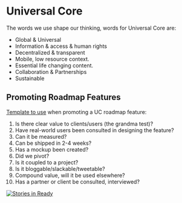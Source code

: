 Universal Core
==============

The words we use shape our thinking, words for Universal Core are:

 * Global & Universal
 * Information & access & human rights
 * Decentralized & transparent
 * Mobile, low resource context.
 * Essential life changing content.
 * Collaboration & Partnerships
 * Sustainable

Promoting Roadmap Features
--------------------------

[Template to use](https://github.com/praekelt/unicore/issues/new/?body=%23%23%23+Is+there+clear+value+to+clients%2Fusers+%28the+grandma+test%29%3F%0A%0A%23%23%23+Have+real-world+users+been+consulted+in+designing+the+feature%3F%0A%0A%23%23%23+Can+it+be+measured%3F%0A%0A%23%23%23+Can+be+shipped+in+2-4+weeks%3F%0A%0A%23%23%23+Has+a+mockup+been+created%3F%0A%0A%23%23%23+Did+we+pivot%3F%0A%0A%23%23%23+Is+it+coupled+to+a+project%3F%0A%0A%23%23%23+Is+it+bloggable%2Fslackable%2Ftweetable%3F%0A%0A%23%23%23+Compound+value%2C+will+it+be+used+elsewhere%3F%0A%0A%23%23%23+Has+a+partner+or+client+be+consulted%2C+interviewed%3F) when promoting a UC roadmap feature:

1. Is there clear value to clients/users (the grandma test)?
2. Have real-world users been consulted in designing the feature?
3. Can it be measured?
4. Can be shipped in 2-4 weeks?
5. Has a mockup been created?
6. Did we pivot?
7. Is it coupled to a project?
8. Is it bloggable/slackable/tweetable?
9. Compound value, will it be used elsewhere?
10. Has a partner or client be consulted, interviewed?

[![Stories in Ready](https://badge.waffle.io/praekelt/unicore.svg?label=ready&title=Ready)](http://waffle.io/praekelt/unicore)
